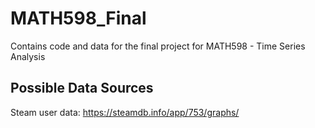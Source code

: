 # MATH598_Final
Contains code and data for the final project for MATH598 - Time Series Analysis 

## Possible Data Sources

Steam user data:
https://steamdb.info/app/753/graphs/
